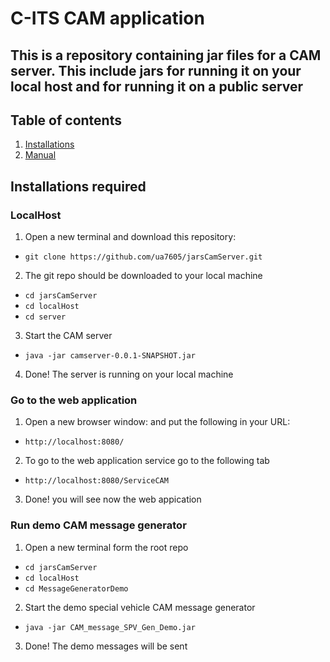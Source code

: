 # C-ITS CAM application
This is a repository containing jar files for a CAM server. This include jars for running it on your local host and for running it on a public server
---

## Table of contents
   1. [Installations](#installations)
   1. [Manual](#manual)


## Installations required
### LocalHost
1. Open a new terminal and download this repository: 
- `git clone https://github.com/ua7605/jarsCamServer.git`
2. The git repo should be downloaded to your local machine 
- `cd jarsCamServer`
- `cd localHost`
- `cd server`
3. Start the CAM server
- `java -jar camserver-0.0.1-SNAPSHOT.jar`
4. Done! The server is running on your local machine
### Go to the web application 
1. Open a new browser window: and put the following in your URL:
- `http://localhost:8080/`
2. To go to the web application service go to the following tab
- `http://localhost:8080/ServiceCAM` 
3. Done! you will see now the web appication 
### Run demo CAM message generator 
1. Open a new terminal form the root repo
- `cd jarsCamServer`
- `cd localHost`
- `cd MessageGeneratorDemo`
2. Start the demo special vehicle CAM message generator
- `java -jar CAM_message_SPV_Gen_Demo.jar` 
3. Done! The demo messages will be sent 
